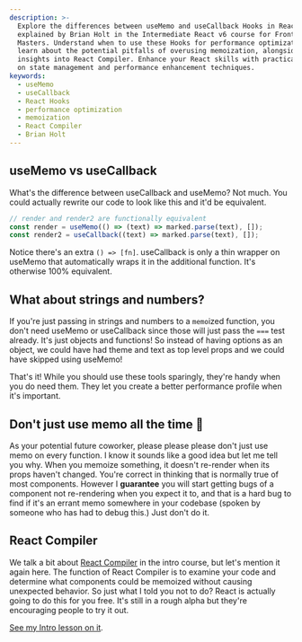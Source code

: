 ```yaml
---
description: >-
  Explore the differences between useMemo and useCallback Hooks in React, as
  explained by Brian Holt in the Intermediate React v6 course for Frontend
  Masters. Understand when to use these Hooks for performance optimization and
  learn about the potential pitfalls of overusing memoization, alongside
  insights into React Compiler. Enhance your React skills with practical advice
  on state management and performance enhancement techniques.
keywords:
  - useMemo
  - useCallback
  - React Hooks
  - performance optimization
  - memoization
  - React Compiler
  - Brian Holt
---
```


## useMemo vs useCallback

What's the difference between useCallback and useMemo? Not much. You could actually rewrite our code to look like this and it'd be equivalent.

```javascript
// render and render2 are functionally equivalent
const render = useMemo(() => (text) => marked.parse(text), []);
const render2 = useCallback((text) => marked.parse(text), []);
```

Notice there's an extra `() => [fn]`. useCallback is only a thin wrapper on useMemo that automatically wraps it in the additional function. It's otherwise 100% equivalent.

## What about strings and numbers?

If you're just passing in strings and numbers to a `memo`ized function, you don't need useMemo or useCallback since those will just pass the `===` test already. It's just objects and functions! So instead of having options as an object, we could have had theme and text as top level props and we could have skipped using useMemo!

That's it! While you should use these tools sparingly, they're handy when you do need them. They let you create a better performance profile when it's important.

## Don't just use memo all the time 🙏

As your potential future coworker, please please please don't just use memo on every function. I know it sounds like a good idea but let me tell you why. When you memoize something, it doesn't re-render when its props haven't changed. You're correct in thinking that is normally true of most components. However I **guarantee** you will start getting bugs of a component not re-rendering when you expect it to, and that is a hard bug to find if it's an errant memo somewhere in your codebase (spoken by someone who has had to debug this.) Just don't do it.

## React Compiler

We talk a bit about [React Compiler][compiler] in the intro course, but let's mention it again here. The function of React Compiler is to examine your code and determine what components could be memoized without causing unexpected behavior. So just what I told you not to do? React is actually going to do this for you free. It's still in a rough alpha but they're encouraging people to try it out.

[See my Intro lesson on it][intro].

[compiler]: https://react.dev/learn/react-compiler
[intro]: https://react-v9.holt.courses/lessons/whats-next/react-compiler
